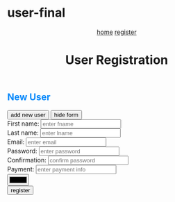 # user-final
<!DOCTYPE html>
<html lang="en">
  <head>
    <meta charset="UTF-8" />
    <meta http-equiv="X-UA-Compatible" content="IE=edge" />
    <meta name="viewport" content="width=device-width, initial-scale=1.0" />
    <link rel="stylesheet" href="style/mystyle.css" />
    <title>user system</title>
  </head>
  <body>
    <header>
      <div>
        <nav>
          <a href="index.html" id="homeBtn">home</a>
          <a href="register.html">register</a>
        </nav>
      </div>
      <h1>User Registration</h1>
    </header>
    <main class="container">
      <h2 style="color: rgb(6, 137, 251)">New User</h2>
      <button id="newUser"class=submit1>add new user</button>
      <button id="hideForm" class="submit1">hide form</button>
      <div id="userForm" class="form-container">
        <!--name,lastname,email,password,confirmation,payment method,color-->
        <div class="form-control">
          <label>First name:</label>
          <input type="text" id="txtFirstName" placeholder="enter fname" />
        </div>
        <div class="form-control">
          <label> Last name:</label>
          <input type="text" id="txtLastName" placeholder="enter lname" />
        </div>
        <div class="form-control">
          <label>Email:</label>
          <input type="text" id="txtEmail" placeholder="enter email" />
        </div>
        <div class="form-control">
          <label>Password:</label>
          <input
            type="password"
            id="txtPassword"
            placeholder="enter password"
          />
        </div>
        <div class="form-control">
          <label>Confirmation:</label>
          <input
            type="password"
            id="txtConfirm"
            placeholder="confirm password"
          />
        </div>
        <div class="form-control">
          <label>Payment:</label>
          <input
            type="payment"
            id="txtPayment"
            placeholder="enter payment info"
          />
        </div>
        <div class="form-control" class="color">
          <input type="color" id="txtColor" />
        </div>
        <button onclick="register();" class="submit">register</button>
      </div>
    </main>
    <footer></footer>
    <script src="https://code.jquery.com/jquery-3.6.0.min.js"></script>
    <script src="scripts/navBar.js"></script>
    <script src="scripts/storeManager.js"></script>
    <script src="scripts/app.js"></script>
  </body>
</html>
